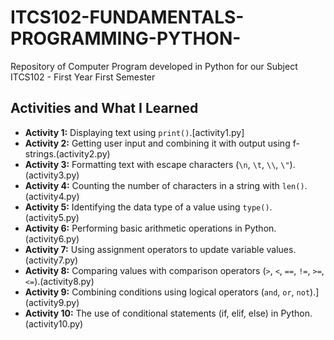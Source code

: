 # ITCS102-FUNDAMENTALS-PROGRAMMING-PYTHON-
Repository of Computer Program developed in Python for our Subject ITCS102 - First Year First Semester
## Activities and What I Learned

- **Activity 1:** Displaying text using `print()`.[activity1.py]
- **Activity 2:** Getting user input and combining it with output using f-strings.(activity2.py)
- **Activity 3:** Formatting text with escape characters (`\n`, `\t`, `\\`, `\"`).(activity3.py)
- **Activity 4:** Counting the number of characters in a string with `len()`.(activity4.py)
- **Activity 5:** Identifying the data type of a value using `type()`.(activity5.py)
- **Activity 6:** Performing basic arithmetic operations in Python.(activity6.py)
- **Activity 7:** Using assignment operators to update variable values.(activity7.py)
- **Activity 8:** Comparing values with comparison operators (`>`, `<`, `==`, `!=`, `>=`, `<=`).(activity8.py)
- **Activity 9:** Combining conditions using logical operators (`and`, `or`, `not`).](activity9.py)
- **Activity 10:** The use of conditional statements (if, elif, else) in Python.(activity10.py)
